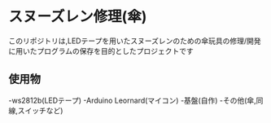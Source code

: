 # スヌーズレン修理(傘)

このリポジトリは,LEDテープを用いたスヌーズレンのための傘玩具の修理/開発に用いたプログラムの保存を目的としたプロジェクトです

## 使用物
-ws2812b(LEDテープ)
-Arduino Leornard(マイコン)
-基盤(自作)
-その他(傘,同線,スイッチなど)
